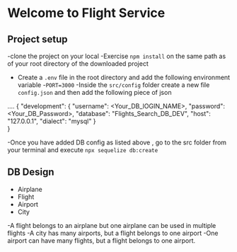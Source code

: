 # Welcome to Flight Service

## Project setup
  -clone the project on your local
  -Exercise `npm install` on the same path as of your root directory of the downloaded project
  - Create a `.env` file in the root directory and add the following environment variable
       -`PORT=3000`
  -Inside the `src/config` folder create a new file `config.json` and then add the following piece of json

  ....
  {
  "development": {
    "username": <Your_DB_lOGIN_NAME>,
    "password": <Your_DB_Password>,
    "database": "Flights_Search_DB_DEV",
    "host": "127.0.0.1",
    "dialect": "mysql"
  }  
}

-Once you have added DB config as listed above , go to the src folder from your terminal and execute `npx sequelize db:create`

## DB Design
 - Airplane
 - Flight
 - Airport
 - City

 -A flight belongs to an airplane but one airplane can be used in multiple flights
 -A city has many airports, but a flight belongs to one airport
 -One airport can have many flights, but a flight belongs to one airport.

 